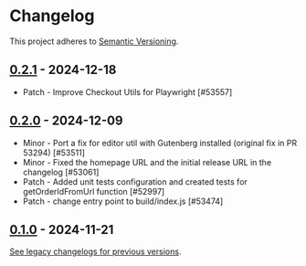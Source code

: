 # Changelog 

This project adheres to [Semantic Versioning](https://semver.org/spec/v2.0.0.html).

## [0.2.1](https://www.npmjs.com/package/@woocommerce/e2e-utils-playwright/v/0.2.1) - 2024-12-18 

-   Patch - Improve Checkout Utils for Playwright [#53557]

## [0.2.0](https://www.npmjs.com/package/@woocommerce/e2e-utils-playwright/v/0.2.0) - 2024-12-09 

-   Minor - Port a fix for editor util with Gutenberg installed (original fix in PR 53294) [#53511]
-   Minor - Fixed the homepage URL and the initial release URL in the changelog [#53061]
-   Patch - Added unit tests configuration and created tests for getOrderIdFromUrl function [#52997]
-   Patch - change entry point to build/index.js [#53474]

## [0.1.0](https://www.npmjs.com/package/@woocommerce/e2e-utils-playwright/v/0.1.0) - 2024-11-21

[See legacy changelogs for previous versions](https://github.com/woocommerce/woocommerce/blob/68581955106947918d2b17607a01bdfdf22288a9/packages/js/e2e-utils-playwright/CHANGELOG.md).
